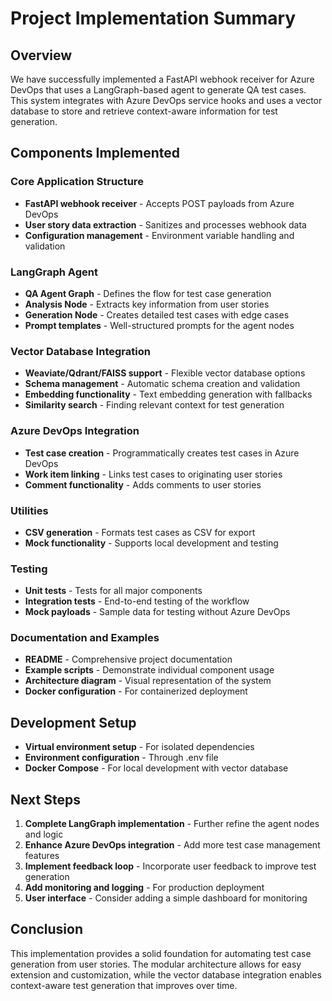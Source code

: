 # Project Implementation Summary

## Overview
We have successfully implemented a FastAPI webhook receiver for Azure DevOps that uses a LangGraph-based agent to generate QA test cases. This system integrates with Azure DevOps service hooks and uses a vector database to store and retrieve context-aware information for test generation.

## Components Implemented

### Core Application Structure
- **FastAPI webhook receiver** - Accepts POST payloads from Azure DevOps
- **User story data extraction** - Sanitizes and processes webhook data
- **Configuration management** - Environment variable handling and validation

### LangGraph Agent
- **QA Agent Graph** - Defines the flow for test case generation
- **Analysis Node** - Extracts key information from user stories
- **Generation Node** - Creates detailed test cases with edge cases
- **Prompt templates** - Well-structured prompts for the agent nodes

### Vector Database Integration
- **Weaviate/Qdrant/FAISS support** - Flexible vector database options
- **Schema management** - Automatic schema creation and validation
- **Embedding functionality** - Text embedding generation with fallbacks
- **Similarity search** - Finding relevant context for test generation

### Azure DevOps Integration
- **Test case creation** - Programmatically creates test cases in Azure DevOps
- **Work item linking** - Links test cases to originating user stories
- **Comment functionality** - Adds comments to user stories

### Utilities
- **CSV generation** - Formats test cases as CSV for export
- **Mock functionality** - Supports local development and testing

### Testing
- **Unit tests** - Tests for all major components
- **Integration tests** - End-to-end testing of the workflow
- **Mock payloads** - Sample data for testing without Azure DevOps

### Documentation and Examples
- **README** - Comprehensive project documentation
- **Example scripts** - Demonstrate individual component usage
- **Architecture diagram** - Visual representation of the system
- **Docker configuration** - For containerized deployment

## Development Setup
- **Virtual environment setup** - For isolated dependencies
- **Environment configuration** - Through .env file
- **Docker Compose** - For local development with vector database

## Next Steps
1. **Complete LangGraph implementation** - Further refine the agent nodes and logic
2. **Enhance Azure DevOps integration** - Add more test case management features
3. **Implement feedback loop** - Incorporate user feedback to improve test generation
4. **Add monitoring and logging** - For production deployment
5. **User interface** - Consider adding a simple dashboard for monitoring

## Conclusion
This implementation provides a solid foundation for automating test case generation from user stories. The modular architecture allows for easy extension and customization, while the vector database integration enables context-aware test generation that improves over time.
